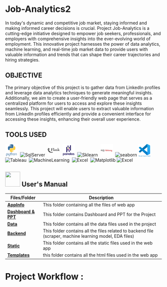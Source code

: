 # Job-Analytics2
In today's dynamic and competitive job market, staying informed and making informed career decisions is crucial. Project Job-Analytics is a cutting-edge initiative designed to empower job seekers, professionals, and employers with comprehensive insights into the ever-evolving world of employment. This innovative project harnesses the power of data analytics, machine learning, and real-time job market data to provide users with valuable information and trends that can shape their career trajectories and hiring strategies.


## OBJECTIVE
The primary objective of this project is to gather data from LinkedIn profiles and leverage data analytics techniques to generate meaningful insights. Additionally, we aim to create a user-friendly web page that serves as a centralized platform for users to access and explore these insights seamlessly. This project will enable users to extract valuable information from LinkedIn profiles efficiently and provide a convenient interface for accessing these insights, enhancing their overall user experience.


## TOOLS USED
<div>
  <img src="https://github.com/devicons/devicon/blob/master/icons/python/python-original-wordmark.svg" title="Python" alt="Python" width="40" height="40"/>&nbsp;
  <img src="https://github.com/deepakver484/assets/blob/main/icons8-microsoft-sql-server.svg" title="SqlServer" alt="SqlServer" width="40" height="40"/>&nbsp
  <img src="https://github.com/devicons/devicon/blob/master/icons/flask/flask-original-wordmark.svg" title="Flask" alt="Flask" width="40" height="40"/>&nbsp;
  <img src="https://github.com/devicons/devicon/blob/master/icons/pandas/pandas-original-wordmark.svg" title="Pandas" alt="Pandas" width="40" height="40"/>&nbsp;
  <img src="https://upload.wikimedia.org/wikipedia/commons/0/05/Scikit_learn_logo_small.svg"  title="Sklearn" alt="Sklearn" width="40" height="40"/>&nbsp;
  <img src="https://github.com/devicons/devicon/blob/master/icons/sqlalchemy/sqlalchemy-original-wordmark.svg" title="SqlAlchemy" alt="SqlAlchemy" width="40" height="40"/>&nbsp;
  <img src="https://seaborn.pydata.org/_images/logo-mark-lightbg.svg" alt="seaborn" width="40" height="40"/>
  <img src="https://github.com/devicons/devicon/blob/master/icons/vscode/vscode-original-wordmark.svg"  title="Vscode" alt="Vscode" width="40" height="40"/>&nbsp;
  <img src="https://github.com/deepakver484/assets/blob/main/icons8-tableau-software.svg"  title="Tableau" alt="Tableau" width="40" height="40"/>&nbsp;
  <img src="https://github.com/deepakver484/assets/blob/main/machine-learning-01-svgrepo-com.svg" title="MachineLearning" alt="MachineLearning" width="50" height="50"/>&nbsp;
  <img src="https://github.com/deepakver484/assets/blob/main/icons8-excel.svg"  title="Excel" alt="Excel" width="50" height="50"/>&nbsp;
  <img src="https://upload.wikimedia.org/wikipedia/commons/8/84/Matplotlib_icon.svg" alt="Matplotlib" width="50" height="50"/>
  <img src="https://github.com/deepakver484/assets/blob/main/icons8-excel.svg"  title="Excel" alt="Excel" width="50" height="50"/>&nbsp;
  <div>


##  <img src="https://user-images.githubusercontent.com/106439762/181935629-b3c47bd3-77fb-4431-a11c-ff8ba0942b63.gif" width="48" height="48"> **User's Manual**
| **Files/Folder** | **Description** |
| ---------------- | --------------- |
| **[AppInfo](https://github.com/deepakver484/Job-Analytics2/tree/main/ml%20project)** | This folder containing all the files of web app |
| **[Dashboard & PPT](https://github.com/deepakver484/Job-Analytics2/tree/main/ml%20project/Dashboard%20%26%20PPT)** | This folder contains Dashboard and PPT for the Project |
| **[Data](https://github.com/deepakver484/Job-Analytics2/tree/main/ml%20project/Data)** | This folder contains all the data files used in the project |
| **[Backend](https://github.com/deepakver484/Job-Analytics2/tree/main/ml%20project/backend)** | This folder contains all the files related to backend file (scraper, machine learning model, EDA files) |
| **[Static](https://github.com/deepakver484/Job-Analytics2/tree/main/ml%20project/static)** | This folder contains all the static files used in the web app |
| **[Templates](https://github.com/deepakver484/Job-Analytics2/tree/main/ml%20project/templates)** | this folder contains all the html files used in the web app |

# Project Workflow :
<div>
 
</div>

